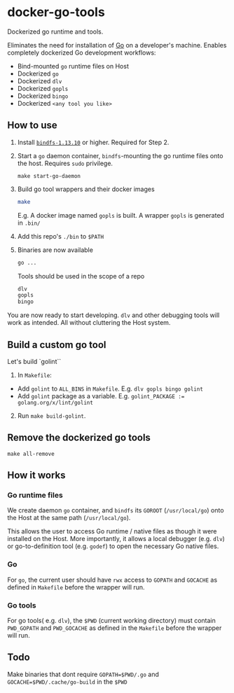 # docker-go-tools

Dockerized go runtime and tools.

Eliminates the need for installation of [Go](https://golang.org/doc/install) on a developer's machine.
Enables completely dockerized Go development workflows:
  - Bind-mounted `go` runtime files on Host
  - Dockerized `go`
  - Dockerized `dlv`
  - Dockerized `gopls`
  - Dockerized `bingo`
  - Dockerized `<any tool you like>`

## How to use

1. Install [`bindfs-1.13.10`](https://bindfs.org/) or higher. Required for Step 2.

2. Start a `go` daemon container, `bindfs`-mounting the go runtime files onto the host. Requires `sudo` privilege.

    ```
    make start-go-daemon
    ```

3. Build go tool wrappers and their docker images

    ```sh
    make
    ```

    E.g. A docker image named `gopls` is built. A wrapper `gopls` is generated in `.bin/`

4. Add this repo's `./bin` to `$PATH`

5. Binaries are now available

    ```sh
    go ...
    ```

    Tools should be used in the scope of a repo

    ```sh
    dlv
    gopls
    bingo
    ```

You are now ready to start developing. `dlv` and other debugging tools will work as intended. All without cluttering the Host system.

## Build a custom go tool

Let's build `golint``

1. In `Makefile`:
  - Add `golint` to `ALL_BINS` in `Makefile`. E.g. `dlv gopls bingo golint`
  - Add `golint` package as a variable. E.g. `golint_PACKAGE := golang.org/x/lint/golint`

2. Run `make build-golint`.

## Remove the dockerized go tools

`make all-remove`

## How it works

### Go runtime files

We create daemon `go` container, and `bindfs` its `GOROOT` (`/usr/local/go`) onto the Host at the same path (`/usr/local/go`).

This allows the user to access Go runtime / native files as though it were installed on the Host.
More importantly, it allows a local debugger (e.g. `dlv`) or go-to-definition tool (e.g. `godef`) to open the necessary Go native files.

### Go

For `go`, the current user should have `rwx` access to `GOPATH` and `GOCACHE` as defined in `Makefile` before the wrapper will run.

### Go tools

For go tools( e.g. `dlv`), the `$PWD` (current working directory) must contain `PWD_GOPATH` and `PWD_GOCACHE` as defined in the `Makefile` before the wrapper will run.

## Todo

Make binaries that dont require `GOPATH=$PWD/.go` and `GOCACHE=$PWD/.cache/go-build` in the `$PWD`
